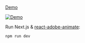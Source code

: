 [Demo](https://amowu.github.io/adobe-animate/public/hahow.html)

[![Demo](/hahow.gif)](https://amowu.github.io/adobe-animate/hahow.html)

Run Next.js & [react-adobe-animate](https://github.com/bibixx/react-adobe-animate):

```
npm run dev
```
